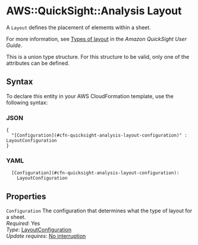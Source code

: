 # AWS::QuickSight::Analysis Layout<a name="aws-properties-quicksight-analysis-layout"></a>

A `Layout` defines the placement of elements within a sheet\.

For more information, see [Types of layout](https://docs.aws.amazon.com/quicksight/latest/user/types-of-layout.html) in the *Amazon QuickSight User Guide*\.

This is a union type structure\. For this structure to be valid, only one of the attributes can be defined\.

## Syntax<a name="aws-properties-quicksight-analysis-layout-syntax"></a>

To declare this entity in your AWS CloudFormation template, use the following syntax:

### JSON<a name="aws-properties-quicksight-analysis-layout-syntax.json"></a>

```
{
  "[Configuration](#cfn-quicksight-analysis-layout-configuration)" : LayoutConfiguration
}
```

### YAML<a name="aws-properties-quicksight-analysis-layout-syntax.yaml"></a>

```
  [Configuration](#cfn-quicksight-analysis-layout-configuration): 
    LayoutConfiguration
```

## Properties<a name="aws-properties-quicksight-analysis-layout-properties"></a>

`Configuration`  <a name="cfn-quicksight-analysis-layout-configuration"></a>
The configuration that determines what the type of layout for a sheet\.  
*Required*: Yes  
*Type*: [LayoutConfiguration](aws-properties-quicksight-analysis-layoutconfiguration.md)  
*Update requires*: [No interruption](https://docs.aws.amazon.com/AWSCloudFormation/latest/UserGuide/using-cfn-updating-stacks-update-behaviors.html#update-no-interrupt)
